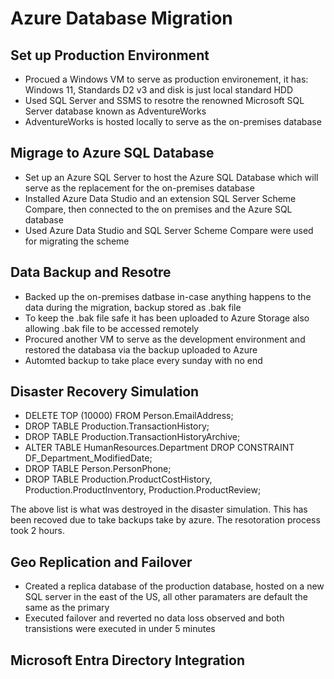 # Azure Database Migration


## Set up Production Environment
- Procued a Windows VM to serve as production environement, it has: Windows 11, Standards D2 v3 and disk is just local standard HDD
- Used SQL Server and SSMS to resotre the renowned Microsoft SQL Server database known as AdventureWorks
- AdventureWorks is hosted locally to serve as the on-premises database

## Migrage to Azure SQL Database
- Set up an Azure SQL Server to host the Azure SQL Database which will serve as the replacement for the on-premises database
- Installed Azure Data Studio and an extension SQL Server Scheme Compare, then connected to the on premises and the Azure SQL database 
- Used Azure Data Studio and SQL Server Scheme Compare were used for migrating the scheme


## Data Backup and Resotre
- Backed up the on-premises datbase in-case anything happens to the data during the migration, backup stored as .bak file 
- To keep the .bak file safe it has been uploaded to Azure Storage also allowing .bak file to be accessed remotely
- Procured another VM to serve as the development environment and restored the databasa via the backup uploaded to Azure
- Automted backup to take place every sunday with no end

## Disaster Recovery Simulation
- DELETE TOP (10000) FROM Person.EmailAddress;
- DROP TABLE Production.TransactionHistory;
- DROP TABLE Production.TransactionHistoryArchive;
- ALTER TABLE HumanResources.Department DROP CONSTRAINT DF_Department_ModifiedDate;
- DROP TABLE Person.PersonPhone;
- DROP TABLE Production.ProductCostHistory, Production.ProductInventory, Production.ProductReview;

The above list is what was destroyed in the disaster simulation. This has been recoved due to take backups take by azure. The resotoration process took 2 hours.

## Geo Replication and Failover
- Created a replica database of the production database, hosted on a new SQL server in the east of the US, all other paramaters are default the same as the primary
- Executed failover and reverted no data loss observed and both transistions were executed in under 5 minutes

## Microsoft Entra Directory Integration